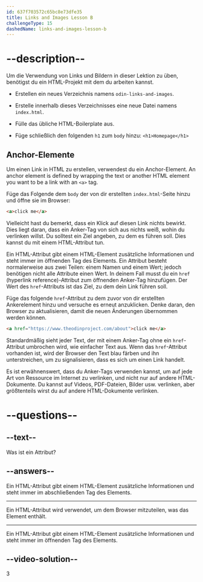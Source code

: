```yaml
---
id: 637f703572c65bc8e73dfe35
title: Links and Images Lesson B
challengeType: 15
dashedName: links-and-images-lesson-b
---
```


# --description--

Um die Verwendung von Links und Bildern in dieser Lektion zu üben, benötigst du ein HTML-Projekt mit dem du arbeiten kannst.

- Erstellen ein neues Verzeichnis namens `odin-links-and-images`.

- Erstelle innerhalb dieses Verzeichnisses eine neue Datei namens `index.html`.

- Fülle das übliche HTML-Boilerplate aus.

- Füge schließlich den folgenden `h1` zum `body` hinzu: `<h1>Homepage</h1>`

## Anchor-Elemente
Um einen Link in HTML zu erstellen, verwendest du ein Anchor-Element. An anchor element is defined by wrapping the text or another HTML element you want to be a link with an `<a>` tag.

Füge das Folgende dem `body` der von dir erstellten `index.html`-Seite hinzu und öffne sie im Browser:

```html
<a>click me</a>
```

Vielleicht hast du bemerkt, dass ein Klick auf diesen Link nichts bewirkt. Dies liegt daran, dass ein Anker-Tag von sich aus nichts weiß, wohin du verlinken willst. Du solltest ein Ziel angeben, zu dem es führen soll. Dies kannst du mit einem HTML-Attribut tun.

Ein HTML-Attribut gibt einem HTML-Element zusätzliche Informationen und steht immer im öffnenden Tag des Elements. Ein Attribut besteht normalerweise aus zwei Teilen: einem Namen und einem Wert; jedoch benötigen nicht alle Attribute einen Wert. In deinem Fall musst du ein `href` (hyperlink reference)-Attribut zum öffnenden Anker-Tag hinzufügen. Der Wert des `href`-Attributs ist das Ziel, zu dem dein Link führen soll.

Füge das folgende `href`-Attribut zu dem zuvor von dir erstellten Ankerelement hinzu und versuche es erneut anzuklicken. Denke daran, den Browser zu aktualisieren, damit die neuen Änderungen übernommen werden können.

```html
<a href="https://www.theodinproject.com/about">click me</a>
```

Standardmäßig sieht jeder Text, der mit einem Anker-Tag ohne ein `href`-Attribut umbrochen wird, wie einfacher Text aus. Wenn das `href`-Attribut vorhanden ist, wird der Browser den Text blau färben und ihn unterstreichen, um zu signalisieren, dass es sich um einen Link handelt.

Es ist erwähnenswert, dass du Anker-Tags verwenden kannst, um auf jede Art von Ressource im Internet zu verlinken, und nicht nur auf andere HTML-Dokumente. Du kannst auf Videos, PDF-Dateien, Bilder usw. verlinken, aber größtenteils wirst du auf andere HTML-Dokumente verlinken.

# --questions--
## --text--

Was ist ein Attribut?
## --answers--

Ein HTML-Attribut gibt einem HTML-Element zusätzliche Informationen und steht immer im abschließenden Tag des Elements.

---

Ein HTML-Attribut wird verwendet, um dem Browser mitzuteilen, was das Element enthält.

---

Ein HTML-Attribut gibt einem HTML-Element zusätzliche Informationen und steht immer im öffnenden Tag des Elements.


## --video-solution--

3
